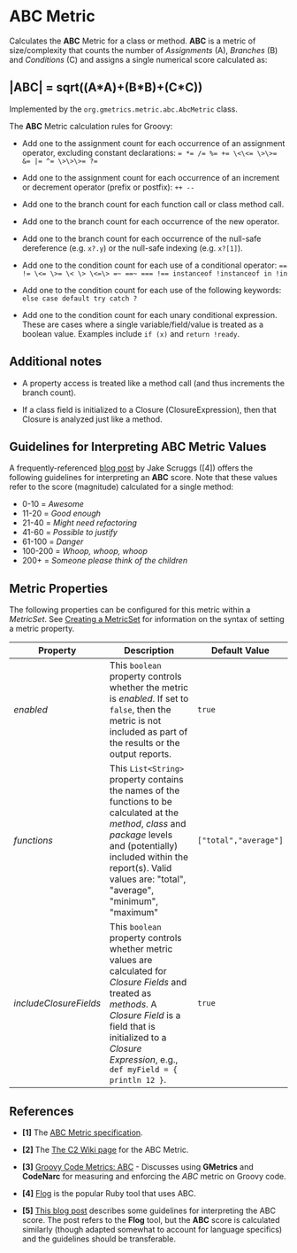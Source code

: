 # ABC Metric

 Calculates the **ABC** Metric for a class or method. **ABC** is a metric of
 size/complexity that counts the number of *Assignments* (A), *Branches* (B)
 and *Conditions* (C) and assigns a single numerical score calculated as:

## |ABC| = sqrt((A\*A)+(B\*B)+(C\*C))

 Implemented by the `org.gmetrics.metric.abc.AbcMetric` class.

 The **ABC** Metric calculation rules for Groovy:

 * Add one to the assignment count for each occurrence of an assignment operator, excluding constant declarations: 
   `= *= /= %= += \<\<= \>\>= &= |= ^= \>\>\>= ?=`

 * Add one to the assignment count for each occurrence of an increment or decrement operator (prefix or postfix): 
   `++ --`

 * Add one to the branch count for each function call or class method call.

 * Add one to the branch count for each occurrence of the new operator.

 * Add one to the branch count for each occurrence of the null-safe dereference (e.g. `x?.y`) or the null-safe indexing (e.g. `x?[1]`).

 * Add one to the condition count for each use of a conditional operator:
   `== != \<= \>= \< \> \<=\> =~ ==~ === !== instanceof !instanceof in !in`

 * Add one to the condition count for each use of the following keywords:
   `else case default try catch ?`

 * Add one to the condition count for each unary conditional expression.
   These are cases where a single variable/field/value is treated as a boolean value.
   Examples include `if (x)` and `return !ready`.


## Additional notes

 * A property access is treated like a method call (and thus increments the branch count).

 * If a class field is initialized to a Closure (ClosureExpression), then that Closure is analyzed just like a method.


## Guidelines for Interpreting ABC Metric Values

  A frequently-referenced [blog post](http://jakescruggs.blogspot.com/2008/08/whats-good-flog-score.html) by Jake Scruggs ([4]) offers the following guidelines for interpreting an **ABC** score. Note that these values refer to the score (magnitude) calculated for a single method:

  * 0-10 = *Awesome*
  * 11-20 = *Good enough*
  * 21-40 = *Might need refactoring*
  * 41-60 = *Possible to justify*
  * 61-100 = *Danger*
  * 100-200 = *Whoop, whoop, whoop*
  * 200+ = *Someone please think of the children*


## Metric Properties

  The following properties can be configured for this metric within a *MetricSet*. See [Creating a MetricSet](../CreatingMetricSet) for information on the syntax of setting a metric property.


| **Property**           | **Description**                                                                                                                                                                                                                             | **Default Value**     |
|------------------------|---------------------------------------------------------------------------------------------------------------------------------------------------------------------------------------------------------------------------------------------|-----------------------|
| *enabled*              | This `boolean` property controls whether the metric is *enabled*. If set to `false`, then the metric is not included as part of the results or the output reports.                                                                          | `true`                |
| *functions*            | This `List<String>` property contains the names of the functions to be calculated at the *method*, *class* and *package* levels and (potentially) included within the report(s). Valid values are: "total", "average", "minimum", "maximum" | `["total","average"]` |
| *includeClosureFields* | This `boolean` property controls whether metric values are calculated for *Closure Fields* and treated as *methods*. A *Closure Field* is a field that is initialized to a *Closure Expression*, e.g., `def myField = { println 12 }`.      | `true`                |


## References

 * **[1]** The [ABC Metric specification](http://www.softwarerenovation.com/ABCMetric.pdf).

 * **[2]** The [The C2 Wiki page](http://c2.com/cgi/wiki?AbcMetric) for the ABC Metric.

 * **[3]** [Groovy Code Metrics: ABC](https://tenpercentnotcrap.wordpress.com/2013/01/14/groovy-code-metrics-abc/) - Discusses
  using **GMetrics** and **CodeNarc** for measuring and enforcing the *ABC* metric on Groovy code.

 * **[4]** [Flog](http://ruby.sadi.st/Flog.html) is the popular Ruby tool that uses ABC.

 * **[5]** [This blog post](http://jakescruggs.blogspot.com/2008/08/whats-good-flog-score.html) describes some guidelines for interpreting the ABC score. The post refers to the **Flog** tool, but the **ABC** score is calculated similarly (though adapted somewhat to account for language specifics) and the guidelines should be transferable.
